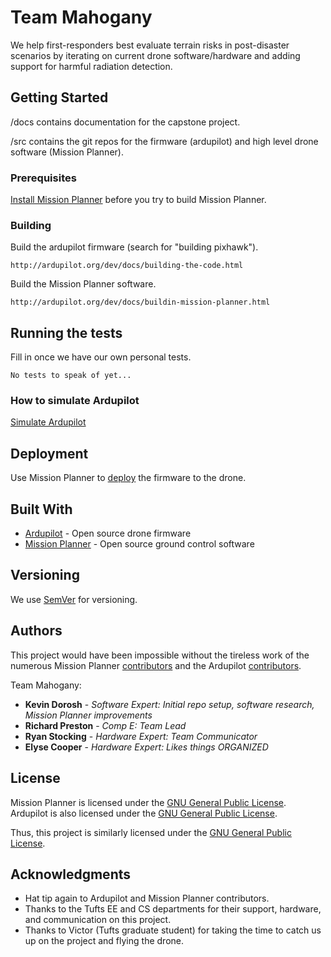 # Team Mahogany

We help first-responders best evaluate terrain risks in post-disaster scenarios by iterating on current drone software/hardware and adding support for harmful radiation detection.

## Getting Started

/docs contains documentation for the capstone project.

/src contains the git repos for the firmware (ardupilot) and high level drone software (Mission Planner).

### Prerequisites

[Install Mission Planner](http://ardupilot.org/planner/docs/common-install-mission-planner.html) before you try to build Mission Planner.

### Building

Build the ardupilot firmware (search for "building pixhawk").

```
http://ardupilot.org/dev/docs/building-the-code.html
```

Build the Mission Planner software.

```
http://ardupilot.org/dev/docs/buildin-mission-planner.html
```


## Running the tests

Fill in once we have our own personal tests.

```
No tests to speak of yet...
```

### How to simulate Ardupilot

[Simulate Ardupilot](http://ardupilot.org/dev/docs/simulation-2.html)

## Deployment

Use Mission Planner to [deploy](http://ardupilot.org/copter/docs/common-loading-firmware-onto-pixhawk.html) the firmware to the drone.

## Built With

* [Ardupilot](https://github.com/ArduPilot/ardupilot) - Open source drone firmware
* [Mission Planner](https://github.com/ArduPilot/MissionPlanner) - Open source ground control software

## Versioning

We use [SemVer](http://semver.org/) for versioning. 

## Authors

This project would have been impossible without the tireless work of the numerous Mission Planner [contributors](https://github.com/ArduPilot/MissionPlanner/graphs/contributors) and the Ardupilot [contributors](https://github.com/ArduPilot/ardupilot/graphs/contributors).

Team Mahogany:
* **Kevin Dorosh**    - *Software Expert: Initial repo setup, software research, Mission Planner improvements*
* **Richard Preston** - *Comp E: Team Lead*
* **Ryan Stocking**   - *Hardware Expert: Team Communicator*
* **Elyse Cooper**    - *Hardware Expert: Likes things ORGANIZED*

## License

Mission Planner is licensed under the [GNU General Public License](https://github.com/ArduPilot/MissionPlanner/blob/master/COPYING.txt).
Ardupilot is also licensed under the [GNU General Public License](http://ardupilot.org/dev/docs/license-gplv3.html).

Thus, this project is similarly licensed under the [GNU General Public License](https://www.gnu.org/licenses/gpl-3.0.en.html).

## Acknowledgments

* Hat tip again to Ardupilot and Mission Planner contributors.
* Thanks to the Tufts EE and CS departments for their support, hardware, and communication on this project.
* Thanks to Victor (Tufts graduate student) for taking the time to catch us up on the project and flying the drone.
